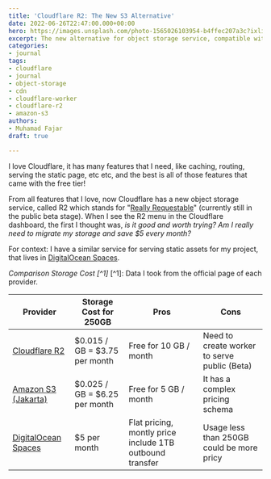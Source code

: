 ```yaml
---
title: 'Cloudflare R2: The New S3 Alternative'
date: 2022-06-26T22:47:00.000+00:00
hero: https://images.unsplash.com/photo-1565026103954-b4ffec207a3c?ixlib=rb-1.2.1&ixid=MnwxMjA3fDB8MHxwaG90by1wYWdlfHx8fGVufDB8fHx8&auto=format&fit=crop&w=2940&q=80
excerpt: The new alternative for object storage service, compatible with Amazon S3
categories:
- journal
tags:
- cloudflare
- journal
- object-storage
- cdn
- cloudflare-worker
- cloudflare-r2
- amazon-s3
authors:
- Muhamad Fajar
draft: true

---
```

I love Cloudflare, it has many features that I need, like caching, routing, serving the static page, etc etc, and the best is all of those features that came with the free tier!

From all features that I love, now Cloudflare has a new object storage service, called R2 which stands for "[Really Requestable](https://blog.cloudflare.com/introducing-r2-object-storage/ "Announcing Cloudflare R2")" (currently still in the public beta stage). When I see the R2 menu in the Cloudflare dashboard, the first I thought was, _is it good and worth trying? Am I really need to migrate my storage and save $5 every month?_

For context: I have a similar service for serving static assets for my project, that lives in [DigitalOcean Spaces](https://www.digitalocean.com/products/spaces "DigitalOcean Spaces").



<cite>Comparison Storage Cost \[^1\]</cite>
\[^1\]: Data I took from the official page of each provider.

| Provider | Storage Cost for 250GB | Pros | Cons |
| --- | --- | --- | --- |
| [Cloudflare R2](https://developers.cloudflare.com/r2/platform/pricing/) | $0.015 / GB = $3.75 per month | Free for 10 GB / month | Need to create worker to serve public (Beta) |
| [Amazon S3 (Jakarta)](https://aws.amazon.com/s3/pricing/) | $0.025 / GB = $6.25 per month | Free for 5 GB / month | It has a complex pricing schema |
| [DigitalOcean Spaces](https://www.digitalocean.com/pricing/spaces-object-storage) | $5 per month | Flat pricing, montly price include 1TB outbound transfer | Usage less than 250GB could be more pricy |